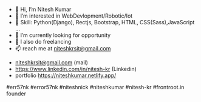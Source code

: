 - 👋 Hi, I’m Nitesh Kumar
- 👀 I’m interested in WebDevlopment/Robotic/Iot
- 👀 Skill: Python(Django), Rectjs, Bootstrap, HTML, CSS(Sass),JavaScript ... 
- 🌱 I’m currently looking for opportunity
- 🌱 I also do freelancing
- 📫 reach me at niteshkrsit@gmail.com
+ niteshkrsit@gmail.com (mail)
+ https://www.linkedin.com/in/nitesh-kr (Linkedin)
+ portfolio https://niteshkumar.netlify.app/


#err57nk
#error57nk
#niteshnick
#niteshkumar
#nitesh-kr
#frontroot.in founder
<!---
Error57nk/Error57nk is a ✨ special ✨ repository because its `README.md` (this file) appears on your GitHub profile.
You can click the Preview link to take a look at your changes.
--->
